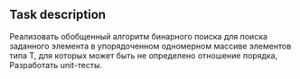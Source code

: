 ## Task description ##

Реализовать обобщенный алгоритм бинарного поиска для поиска заданного элемента в упорядоченном одномерном массиве элементов типа T, для которых может быть не определено отношение порядка, 
Разработать unit-тесты.
